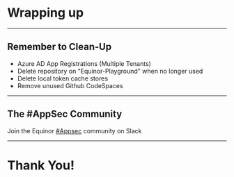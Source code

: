 # Wrapping up

---

## Remember to Clean-Up

* Azure AD App Registrations (Multiple Tenants)
* Delete repository on "Equinor-Playground" when no longer used
* Delete local token cache stores
* Remove unused Github CodeSpaces

---
<!-- .slide: data-background-image="content/images/slack-logo-thumb.png" data-background-size="30%" data-background-position="right 2% top 2%"-->
## The #AppSec Community

Join the Equinor [#Appsec](https://equinor.slack.com/archives/CMM6FSW5V) community on Slack

---

# Thank You!
